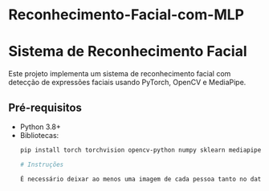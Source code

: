 # Reconhecimento-Facial-com-MLP

# Sistema de Reconhecimento Facial

Este projeto implementa um sistema de reconhecimento facial com detecção de expressões faciais usando PyTorch, OpenCV e MediaPipe.

## Pré-requisitos

- Python 3.8+
- Bibliotecas:
  ```bash
  pip install torch torchvision opencv-python numpy sklearn mediapipe seaborn matplotlib tensorboard

  # Instruções

  É necessário deixar ao menos uma imagem de cada pessoa tanto no dataset de treino quanto no de teste, sendo o próprio dataset também uma pasta.
